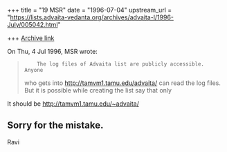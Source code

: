 +++
title = "19 MSR"
date = "1996-07-04"
upstream_url = "https://lists.advaita-vedanta.org/archives/advaita-l/1996-July/005042.html"

+++
[Archive link](https://lists.advaita-vedanta.org/archives/advaita-l/1996-July/005042.html)

On Thu, 4 Jul 1996, MSR wrote:


>         The log files of Advaita list are publicly accessible. Anyone
> who gets into http://tamvm1.tamu.edu/advaita/ can read the log
> files. But it is possible while creating the list say that only

It should  be
http://tamvm1.tamu.edu/~advaita/

Sorry for the mistake.
--
Ravi

